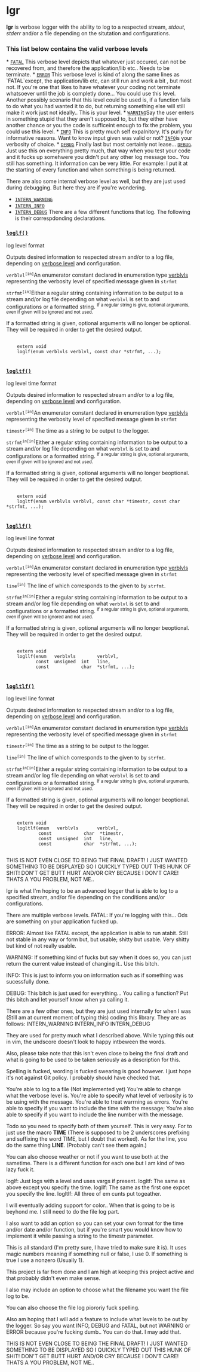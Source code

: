 <h1>lgr</h1>
<b>lgr</b> is verbose logger with the ability to log to a respected stream,
<em>stdout</em>, <em>stderr</em> and/or a file depending on the situtation and
configurations.

<h3>This list below contains the valid verbose levels</h3>
  * <a href=inc/lgr.h#L67><code>FATAL</code></a>  This verbose level depicts that whatever just
  occured, can not be recovered from, and therefore the application/lib etc..
  Needs to be terminate.
  * <a href=inc/lgr.h#L68><code>ERROR</code></a>  This verbose level is kind of along the same
  lines as `FATAL`except, the application/lib etc, can still run and work a bit
  , but most not.  If you're one that likes to have whatever your coding not
  terminate whatsoever until the job is completly done...  You could use this
  level.  Another possibly scenario that this level could be used is, if a
  function fails to do what you had wanted it to do, but returning something
  else will still make it work just not ideally..  This is your level.
  * <a href=inc/lgr.h#L69><code>WARNING</code></a>Say the user enters in something stupid that they
  aren't supposed to, but they either have another chance or you the code is
  sufficeint enough to fix the problem, you could use this level.
  * <a href=inc/lgr.h#L70><code>INFO</code></a>    This is pretty much self expalnitory.  It's
  purly for informative reasons.  Want to know input given was valid or not?
  <a href=inc/lgr.h#L70><code>INFO</code></a>is your verbosity of choice.
  * <a href=inc/lgr.h#71><code>DEBUG</code></a>   Finally last but most certainly not lease...
  <a href=inc/lgr.h#L71><code>DEBUG</code></a>.  Just use this on everything pretty much, that way
  when you test your code and it fucks up somehwere you didn't put any other
  log message too..  You still has something.  It information can be very
  little.  For example:  I put it at the starting of every function and when
  something is being returned.

   There are also some internal verbose level as well, but they are just used
   during debugging.  But here they are if you're wondering.
   * <a href=inc/lgr.h#L76><code>INTERN_WARNING</code></a>
   * <a href=inc/lgr.h#L81><code>INTERN_INFO</code></a>
   * <a href=inc/lgr.h#L86><code>INTERN_DEBUG</code></a>
There are a few different functions that log.  The following is their
correspdonding declarations.

<h3><a href=inc/lgr.h#L111><code>loglf()</code></a></h3>
log level format

Outputs desired information to respected stream and/or to a log file, depending
  on <a href=inc/lgr.h#59>verbose level</a> and configuration.

<code>verblvl<sup>[in]</sup></code>An enumerator constant declared in
  enumeration type <a href=inc/lgr.h#L59>verblvls</a> representing the
  verbosity level of specified message given in <code>strfmt</code>

<code>strfmt<sup>[in]</sup></code>Either a regular string containing
  information to be output to a stream and/or log file depending on what
  <code>verblvl</code> is set to and configurations or a formatted string.
  <sup>If a regular string is give, optional arguments, even if given will be
  ignored and not used.</sup>

If a formatted string is given, optional arguments will no longer be optional.
  They will be required in order to get the desired output.
<pre>
  <code class=lang-c>
    extern void
    loglf(enum verblvls verblvl, const char *strfmt, ...);
  </code>
</pre>

<h3><a href=inc/lgr.h#L136><code>logltf()</code></a></h3>
log level time format

Outputs desired information to respected stream and/or to a log file, depending
  on <a href=inc/lgr.h#L59>verbose level</a> and configuration.

<code>verblvl<sup>[in]</sup></code>An enumerator constant declared in
  enumeration type <a href=inc/lgr.h#L59>verblvls</a> representing the
  verbosity level of specified message given in <code>strfmt</code>

<code>timestr<sup>[in]</sup></code> The time as a string to be output to the
  logger.

<code>strfmt<sup>in[in]</sup></code>Either a regular string containing
  information to be output to a stream and/or log file depending on what
  <code>verblvl</code> is set to and configurations or a formatted string.
  <sup>If a regular string is give, optional arguments, even if given will be
  ignored and not used.</sup>

If a formatted string is given, optional arguments will no longer beoptional.
  They will be required in order to get the desired output.
<pre>
  <code class=lang-c>
    extern void
    logltf(enum verblvls verblvl, const char *timestr, const char *strfmt, ...);
  </code>
</pre>

<h3><a href=inc/lgr.h#L162><code>logllf()</code></a></h3>
log level line format

Outputs desired information to respected stream and/or to a log file, depending
  on <a href=inc/lgr.h#L59>verbose level</a> and configuration.

<code>verblvl<sup>[in]</sup></code>An enumerator constant declared in
  enumeration type <a href=inc/lgr.h#L59>verblvls</a> representing the
  verbosity level of specified message given in <code>strfmt</code>

<code>line<sup>[in]</sup></code>   The line of which corresponds to the given
to by <code>strfmt</code>.

<code>strfmt<sup>in[in]</sup></code>Either a regular string containing
  information to be output to a stream and/or log file depending on what
  <code>verblvl</code> is set to and configurations or a formatted string.
  <sup>If a regular string is give, optional arguments, even if given will be
  ignored and not used.</sup>

If a formatted string is given, optional arguments will no longer beoptional.
  They will be required in order to get the desired output.
<pre>
  <code class=lang-c>
    extern void
    logllf(enum   verblvls        verblvl,
           const  unsigned  int   line,
           const            char  *strfmt, ...);
  </code>
</pre>

<h3><a href=inc/lgr.h#L191><code>logltlf()</code></a></h3>
log level line format

Outputs desired information to respected stream and/or to a log file, depending
  on <a href=inc/lgr.h#L59>verbose level</a> and configuration.

<code>verblvl<sup>[in]</sup></code>An enumerator constant declared in
  enumeration type <a href=inc/lgr.h#L59>verblvls</a> representing the
  verbosity level of specified message given in <code>strfmt</code>

<code>timestr<sup>[in]</sup></code> The time as a string to be output to the
  logger.

<code>line<sup>[in]</sup></code>   The line of which corresponds to the given
  to by <code>strfmt</code>.

<code>strfmt<sup>in[in]</sup></code>Either a regular string containing
  information to be output to a stream and/or log file depending on what
  <code>verblvl</code> is set to and configurations or a formatted string.
  <sup>If a regular string is give, optional arguments, even if given will be
  ignored and not used.</sup>

If a formatted string is given, optional arguments will no longer beoptional.
  They will be required in order to get the desired output.
<pre>
  <code class=lang-c>
    extern void
    logltlf(enum   verblvls       verblvl,
            const            char  *timestr,
            const  unsigned  int   line,
            const            char  *strfmt, ...);
  </code>
</pre>





THIS IS NOT EVEN CLOSE TO BEING THE FINAL DRAFT!  I JUST WANTED SOMETHING TO BE
DISPLAYED SO I QUICKLY TYPED OUT THIS HUNK OF SHIT!  DON'T GET BUTT HURT AND/OR
CRY BECAUSE I DON'T CARE!  THATS A YOU PROBLEM, NOT ME..

lgr is what I'm hoping to be an advanced logger that is able to log to a
specified stream, and/or file depending on the conditions and/or
configurations.

There are multiple verbose levels.
FATAL:    If you're logging with this...  Ods are something on your application
fucked up.

ERROR:    Almost like FATAL except, the application is able to run atabit.
Still not stable in any way or form but, but usable; shitty but usable.  Very
shitty but kind of not really usable.

WARNING:  If something kind of fucks but say when it does so, you can just
return the current value instead of changing it..  Use this bitch.

INFO:     This is just to inform you on information such as if something was
sucessfully done.

DEBUG:    This bitch is just used for everything...  You calling a function?
Put this bitch and let yourself know when ya calling it.

There are a few other ones, but they are just used internally for when I was
(Still am at current moment of typing this) coding this library.
They are as follows:
INTERN_WARNING
INTERN_INFO
INTERN_DEBUG

They are used for pretty much what I described above.
While typing this out in vim, the undscore doesn't look to happy intbeween the
words.

Also, please take note that this isn't even close to being the final draft and
what is going to be used to be taken seriously as a description for this.

Spelling is fucked, wording is fucked swearing is good however.  I just hope
it's not against Git policy.  I probably should have checked that.

You're able to log to a file (Not implemented yet)
You're able to change what the verbose level is.
You're able to specify what level of verbosity is to be using with the message.
You're able to treat warrning as errors.
You're able to specify if you want to include the time with the message;
You're also able to specify if you want to include the line number with the
message.

Todo so you need to specify both of them yourself.  This is very easy.
For to just use the macro __TIME__ (There is supposed to be 2 underscores
prefixing and suffixing the word TIME, but I doubt that worked).  As for the
line, you do the same thing __LINE__.  (Probably can't see them again.)

You can also choose weather or not if you want to use both at the sametime.
There is a different function for each one but I am kind of two lazy fuck it.

loglf:    Just logs with a level and uses vargs if present.
logltf:   The same as above except you specify the time.
logllf:   The same as the first one expcet you specify the line.
logltlf:  All three of em cunts put togeather.

I will eventually adding support for color..  When that is going to be is
beyhond me.  I still need to do the file log part.

I also want to add an option so you can set your own format for the time and/or
date and/or function, but if you're smart you would know how to implement it
while passing a string to the timestr parameter.

This is all standard (I'm pretty sure, I have tried to make sure it is).  It
uses magic numbers meaning if something null or false, I use 0.  If something
is true I use a nonzero (Usually 1).

This project is far from done and I am high at keeping this project active and
that probably didn't even make sense.

I also may include an option to choose what the filename you want the file log
to be.

You can also choose the file log piororiy fuck spelling.

Also am hoping that I will add a feature to include what levels to be out by
the logger.  So say you want INFO, DEBUG and FATAL, but not WARNING or ERROR
because you're fucking dumb..  You can do that.  I may add that.

THIS IS NOT EVEN CLOSE TO BEING THE FINAL DRAFT!  I JUST WANTED SOMETHING TO BE
DISPLAYED SO I QUICKLY TYPED OUT THIS HUNK OF SHIT!  DON'T GET BUTT HURT AND/OR
CRY BECAUSE I DON'T CARE!  THATS A YOU PROBLEM, NOT ME..
